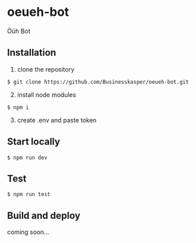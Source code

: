 # oeueh-bot

Öüh Bot

## Installation

1. clone the repository

```shell
$ git clone https://github.com/Businesskasper/oeueh-bot.git
```

2. install node modules

```shell
$ npm i
```

3. create .env and paste token

## Start locally

```shell
$ npm run dev
```

## Test

```shell
$ npm run test
```

## Build and deploy

coming soon...
